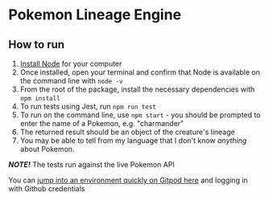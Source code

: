 # Pokemon Lineage Engine

## How to run

1. [Install Node](https://nodejs.org/en/download) for your computer
2. Once installed, open your terminal and confirm that Node is available on the command line with `node -v`
3. From the root of the package, install the necessary dependencies with `npm install`
4. To run tests using Jest, run `npm run test`
5. To run on the command line, use `npm start` - you should be prompted to enter the name of a Pokemon, e.g. "charmander"
6. The returned result should be an object of the creature's lineage
7. You may be able to tell from my language that I don't know _anything_ about Pokemon.

**_NOTE!_** The tests run against the live Pokemon API

You can [jump into an environment quickly on Gitpod here](https://gitpod.io/#https://github.com/wa-rren-dev/pokemon-test) and logging in with Github credentials
